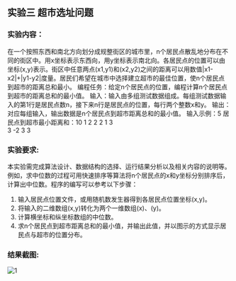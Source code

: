 ## 实验三  超市选址问题 ##
### 实验内容： ###
在一个按照东西和南北方向划分成规整街区的城市里，n个居民点散乱地分布在不同的街区中。用x坐标表示东西向，用y坐标表示南北向。各居民点的位置可以由坐标(x,y)表示。街区中任意两点(x1,y1)和(x2,y2)之间的距离可以用数值|x1-x2|+|y1-y2|度量。居民们希望在城市中选择建立超市的最佳位置，使n个居民点到超市的距离总和最小。
编程任务：给定n个居民点的位置，编程计算n个居民点到超市的距离总和的最小值。
输入：输入由多组测试数据组成。每组测试数据输入的第1行是居民点数n，接下来n行是居民点的位置，每行两个整数x和y。
输出：对应每组输入，输出数据是n个居民点到超市距离总和的最小值。
输入示例：5              居民点到超市最小距离和：10
1  2 
2  2 
1  3        
3  -2
3  3
### 实验要求: ###
本实验需完成算法设计、数据结构的选择、运行结果分析以及相关内容的说明等。例如，求中位数的过程可用快速排序等算法将n个居民点的x和y坐标分别排序后，计算出中位数。程序的编写可以参考以下步骤：
1. 输入居民点位置文件，或用随机数发生器得到各居民点位置坐标(x,y)。
2. 将输入的二维数组(x,y)转化为两个一维数组(x)、(y)。
3. 计算横坐标和纵坐标数组的中位数。
4. 求n个居民点到超市距离总和的最小值，并输出此值，并以图示的方式显示居民点与超市的位置分布。
### 结果截图: ###
![1]("images/image.jpg")

